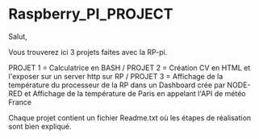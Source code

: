 # Raspberry_PI_PROJECT

Salut, 

Vous trouverez ici 3 projets faites avec la RP-pi.

PROJET 1 = Calculatrice en BASH 
/ PROJET 2 = Création CV en HTML et l'exposer sur un server http sur RP 
/ PROJET 3 = Affichage de la température du processeur de la RP dans un Dashboard crée par NODE-RED et Affichage de la température de Paris en appelant l'API de météo France

Chaque projet contient un fichier Readme.txt où les étapes de réalisation sont bien expliqué.
